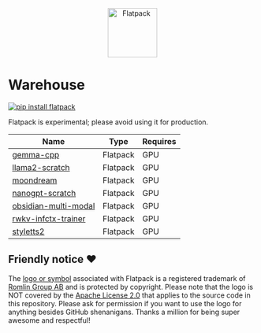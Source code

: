 <div align="center">
  <img src="https://romlin.com/wp-content/uploads/2023/05/flatpack_ai_logo.svg" width="100" height="100" alt="Flatpack">
</div>

# Warehouse

[![pip install flatpack](https://img.shields.io/badge/pip%20install-flatpack-5865f2)](https://pypi.org/project/flatpack/)

Flatpack is experimental; please avoid using it for production.

| Name                                                                                                        | Type     | Requires |
|-------------------------------------------------------------------------------------------------------------|----------|----------|
| [gemma-cpp](https://github.com/romlingroup/flatpack-ai/tree/main/warehouse/gemma-cpp)                       | Flatpack | GPU      |
| [llama2-scratch](https://github.com/romlingroup/flatpack-ai/tree/main/warehouse/llama2-scratch)             | Flatpack | GPU      |
| [moondream](https://github.com/romlingroup/flatpack-ai/tree/main/warehouse/moondream)                       | Flatpack | GPU      |
| [nanogpt-scratch](https://github.com/romlingroup/flatpack-ai/tree/main/warehouse/nanogpt-scratch)           | Flatpack | GPU      |
| [obsidian-multi-modal](https://github.com/romlingroup/flatpack-ai/tree/main/warehouse/obsidian-multi-modal) | Flatpack | GPU      |
| [rwkv-infctx-trainer](https://github.com/romlingroup/flatpack-ai/tree/main/warehouse/rwkv-infctx-trainer)   | Flatpack | GPU      |
| [styletts2](https://github.com/romlingroup/flatpack-ai/tree/main/warehouse/styletts2)                       | Flatpack | GPU      |

## Friendly notice ❤️

The [logo or symbol](https://romlin.com/wp-content/uploads/2023/05/flatpack_ai_logo.svg) associated with Flatpack is a registered trademark of [Romlin Group AB](https://romlin.com) and is protected by copyright. Please note that the logo is NOT covered by the [Apache License 2.0](https://www.apache.org/licenses/LICENSE-2.0) that applies to the source code in this repository. Please ask for permission if you want to use the logo for anything besides GitHub shenanigans. Thanks a million for being super awesome and respectful!
